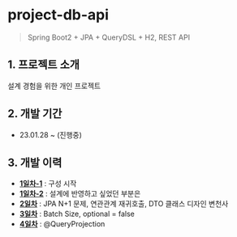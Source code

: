 project-db-api
======================

> Spring Boot2 + JPA + QueryDSL + H2, REST API


## 1. 프로젝트 소개

설계 경험을 위한 개인 프로젝트

## 2. 개발 기간

* 23.01.28 ~ (진행중)

## 3. 개발 이력

* [**1일차-1**](https://blog.naver.com/lang_11/222998539435) : 구성 시작
* [**1일차-2**](https://blog.naver.com/lang_11/222998580137) : 설계에 반영하고 싶었던 부분은
* [**2일차**](https://blog.naver.com/lang_11/222998589939) : JPA N+1 문제, 연관관계 재귀호출, DTO 클래스 디자인 변천사
* [**3일차**](https://blog.naver.com/lang_11/222999231890) : Batch Size, optional = false
* [**4일차**](https://blog.naver.com/lang_11/223001226548) : @QueryProjection
